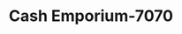 ---
f_zip-code: 41503
f_state-code: KY
title: Cash Emporium-7070
f_phone: 606-237-9994
f_city-only: South Williamson
f_address: 27794 Ushighway 119 North South Williamson
f_location-unique-id: '7070'
slug: cash-emporium-7070
updated-on: '2024-05-30T13:46:58.046Z'
created-on: '2024-05-30T13:36:59.803Z'
published-on: '2024-05-30T13:54:32.469Z'
f_city-state: cms/city/south-williamson-ky.md
f_company: cms/company/cash-emporium.md
f_state: cms/state/kentucky.md
layout: '[payday-loan].html'
tags: payday-loan
---
